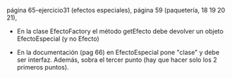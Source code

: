 página 65-ejercicio31 (efectos especiales), página 59 (paquetería, 18 19 20 21), 

- En la clase EfectoFactory el método getEfecto debe devolver un objeto EfectoEspecial (y no Efecto)

- En la documentación (pag 66) en EfectoEspecial pone "clase" y debe ser interfaz. Además, sobra el tercer punto (hay que hacer solo los 2 primeros puntos).
